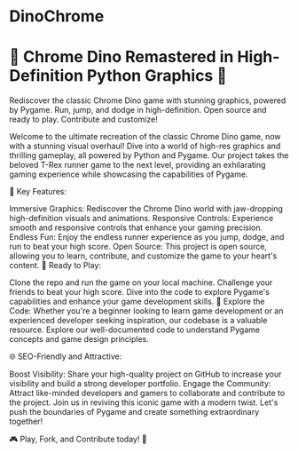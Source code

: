 # DinoChrome
# 🦖 Chrome Dino Remastered in High-Definition Python Graphics 🚀

Rediscover the classic Chrome Dino game with stunning graphics, powered by Pygame. Run, jump, and dodge in high-definition. Open source and ready to play. Contribute and customize!

Welcome to the ultimate recreation of the classic Chrome Dino game, now with a stunning visual overhaul! Dive into a world of high-res graphics and thrilling gameplay, all powered by Python and Pygame. Our project takes the beloved T-Rex runner game to the next level, providing an exhilarating gaming experience while showcasing the capabilities of Pygame.

🌟 Key Features:

Immersive Graphics: Rediscover the Chrome Dino world with jaw-dropping high-definition visuals and animations.
Responsive Controls: Experience smooth and responsive controls that enhance your gaming precision.
Endless Fun: Enjoy the endless runner experience as you jump, dodge, and run to beat your high score.
Open Source: This project is open source, allowing you to learn, contribute, and customize the game to your heart's content.
🚀 Ready to Play:

Clone the repo and run the game on your local machine.
Challenge your friends to beat your high score.
Dive into the code to explore Pygame's capabilities and enhance your game development skills.
🔗 Explore the Code:
Whether you're a beginner looking to learn game development or an experienced developer seeking inspiration, our codebase is a valuable resource. Explore our well-documented code to understand Pygame concepts and game design principles.

🌐 SEO-Friendly and Attractive:

Boost Visibility: Share your high-quality project on GitHub to increase your visibility and build a strong developer portfolio.
Engage the Community: Attract like-minded developers and gamers to collaborate and contribute to the project.
Join us in reviving this iconic game with a modern twist. Let's push the boundaries of Pygame and create something extraordinary together!

🎮 Play, Fork, and Contribute today! 💪
